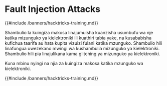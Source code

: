 # Fault Injection Attacks

{{#include /banners/hacktricks-training.md}}

Shambulio la kuingiza makosa linajumuisha kuanzisha usumbufu wa nje katika mizunguko ya kielektroniki ili kuathiri tabia yake, na kusababisha kufichua taarifa au hata kupita vizuizi fulani katika mzunguko. Shambulio hili linafungua uwezekano mwingi wa kushambulia mizunguko ya kielektroniki. Shambulio hili pia linajulikana kama glitching ya mizunguko ya kielektroniki.

Kuna mbinu nyingi na njia za kuingiza makosa katika mzunguko wa kielektroniki.

{{#include /banners/hacktricks-training.md}}
